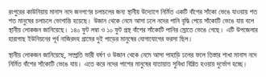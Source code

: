 রংপুরের কাউনিয়ায় মানাস নদে জনগণের চলাচলের জন্য স্থানীয় উদ্যোগে নির্মিত একটি বাঁশের সাঁকো ভেঙে যাওয়ায় শত শত মানুষের চলাচলে ভোগান্তি হয়েছে। উজান থেকে নেমে আসা ঢলে নদের পানি বৃদ্ধি পেয়ে সাঁকোটি ভেঙে যায় বলে স্থানীয় লোকজন জানিয়েছে। ১৪০ ফুট লম্বা ও ১০ ফুট প্রস্থ বাঁশের সাঁকোটি পানির স্রোতে ভেঙে গেছে। এটি উপজেলার হারাগাছ ইউনিয়নের পূর্ব নাজিরদহ গ্রামের দুই পাড়ের মানুষের যোগাযোগের ভরসা ছিল।

স্থানীয় লোকজন জানিয়েছে, সম্প্রতি ভারী বর্ষণ ও উজান থেকে নেমে আসা পাহাড়ি ঢলের ফলে তিস্তার শাখা মানাস নদে নির্মিত বাঁশের সাঁকোটি ভেঙে যায়। এতে করে নদের পাশের মানুষের যাতায়াত সুবিধা বিঘ্নিত হওয়ায় দুর্ভোগ হচ্ছে। 
